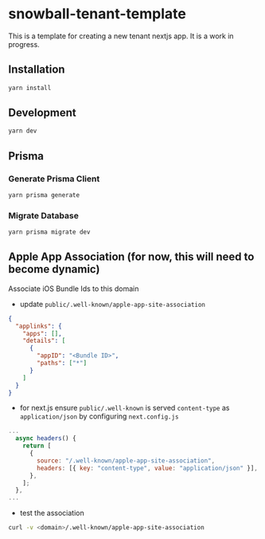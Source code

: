 # snowball-tenant-template

This is a template for creating a new tenant nextjs app. It is a work in progress.

## Installation

```sh
yarn install
```

## Development

```sh
yarn dev
```

## Prisma

### Generate Prisma Client

```sh
yarn prisma generate
```

### Migrate Database

```sh
yarn prisma migrate dev
```

## Apple App Association (for now, this will need to become dynamic)

Associate iOS Bundle Ids to this domain

- update `public/.well-known/apple-app-site-association`

```json
{
  "applinks": {
    "apps": [],
    "details": [
      {
        "appID": "<Bundle ID>",
        "paths": ["*"]
      }
    ]
  }
}
```

- for next.js ensure `public/.well-known` is served `content-type` as `application/json` by configuring `next.config.js`

```js
...
  async headers() {
    return [
      {
        source: "/.well-known/apple-app-site-association",
        headers: [{ key: "content-type", value: "application/json" }],
      },
    ];
  },
...
```

- test the association

```sh
curl -v <domain>/.well-known/apple-app-site-association
```

